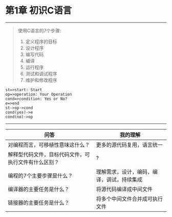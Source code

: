 # 第1章 初识C语言
---
> 使用C语言的7个步骤:
> 1. 定义程序的目标
> 2. 设计程序
> 3. 编写代码
> 4. 编译
> 5. 运行程序
> 6. 测试和调试程序
> 7. 维护和修改程序

```flow
st=>start: Start
op=>operation: Your Operation
cond=>condition: Yes or No?
e=>end
st->op->cond
cond(yes)->e
cond(no)->op
```

---
问答 | 我的理解
--- | ---
对编程而言，可移植性意味这什么？ | 更多的源代码复用，语言统一
解释型代码文件，目标代码文件，可执行文件有什么区别？ | ?
编程的7个主要步骤是什么？ | 理解需求，设计，编码，编译，调试，持续集成
编译器的主要任务是什么？ | 将源代码编译成中间文件
链接器的主要任务是什么？ | 将多个中间文件合并成可执行文件

